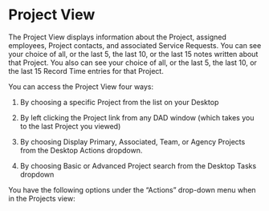 # Project View

The Project View displays information about the Project, assigned employees, Project contacts, and associated Service Requests. You can see your choice of all, or the last 5, the last 10, or the last 15 notes written about that Project. You also can see your choice of all, or the last 5, the last 10, or the last 15 Record Time entries for that Project.

You can access the Project View four ways:

1. By choosing a specific Project from the list on your Desktop 

2. By left clicking the Project link from any DAD window (which takes you to the last Project you viewed)

3. By choosing Display Primary, Associated, Team, or Agency Projects from the Desktop Actions dropdown.

4. By choosing Basic or Advanced Project search from the Desktop Tasks dropdown

You have the following options under the “Actions” drop-down menu when in the Projects view: